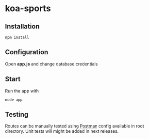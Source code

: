# koa-sports

## Installation
```
npm install
```

## Configuration
Open **app.js** and change database credentials

## Start
Run the app with
```
node app
```

## Testing
Routes can be manually tested using [Postman](https://www.getpostman.com/) config available in root directory. Unit tests will might be added in next releases.
